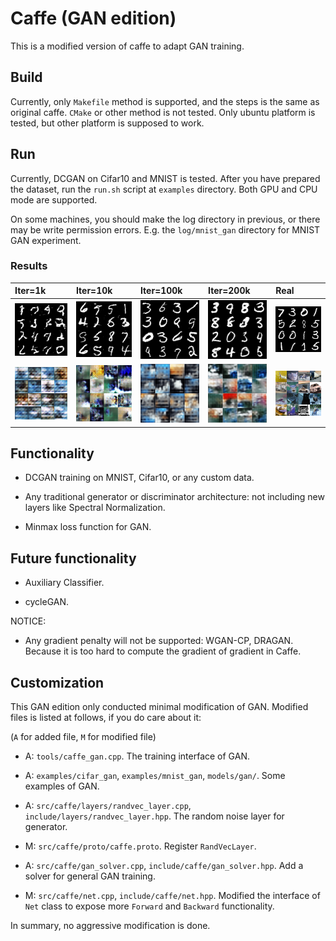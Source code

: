 # Caffe (GAN edition)

This is a modified version of caffe to adapt GAN training. 

## Build

Currently, only `Makefile` method is supported, and the steps is the same as original caffe. `CMake` or other method is not tested. Only ubuntu platform is tested, but other platform is supposed to work.

## Run

Currently, DCGAN on Cifar10 and MNIST is tested. After you have prepared the dataset, run the `run.sh` script at `examples` directory. Both GPU and CPU mode are supported.

On some machines, you should make the log directory in previous, or there may be write permission errors. E.g. the `log/mnist_gan` directory for MNIST GAN experiment.

### Results

|Iter=1k|Iter=10k|Iter=100k|Iter=200k|Real|
|:--|:--|:--|:--|:--|
|![](docs/gan/mnist_fake_1000.png)|![](docs/gan/mnist_fake_10000.png)|![](docs/gan/mnist_fake_100000.png)|![](docs/gan/mnist_fake_200000.png)|![](docs/gan/mnist_real.png)|
|![](docs/gan/cifar_fake_1000.png)|![](docs/gan/cifar_fake_10000.png)|![](docs/gan/cifar_fake_100000.png)|![](docs/gan/cifar_fake_200000.png)|![](docs/gan/cifar_real.png)|

## Functionality

- DCGAN training on MNIST, Cifar10, or any custom data.

- Any traditional generator or discriminator architecture: not including new layers like Spectral Normalization.

- Minmax loss function for GAN.

## Future functionality

- Auxiliary Classifier.

- cycleGAN.

NOTICE:

- Any gradient penalty will not be supported: WGAN-CP, DRAGAN. Because it is too hard to compute the gradient of gradient in Caffe.

## Customization

This GAN edition only conducted minimal modification of GAN. Modified files is listed at follows, if you do care about it:

(`A` for added file, `M` for modified file)

- A: `tools/caffe_gan.cpp`. The training interface of GAN.

- A: `examples/cifar_gan`, `examples/mnist_gan`, `models/gan/`. Some examples of GAN.

- A: `src/caffe/layers/randvec_layer.cpp`, `include/layers/randvec_layer.hpp`. The random noise layer for generator.

- M: `src/caffe/proto/caffe.proto`. Register `RandVecLayer`.

- A: `src/caffe/gan_solver.cpp`, `include/caffe/gan_solver.hpp`. Add a solver for general GAN training.

- M: `src/caffe/net.cpp`, `include/caffe/net.hpp`. Modified the interface of `Net` class to expose more `Forward` and `Backward` functionality.

In summary, no aggressive modification is done.
